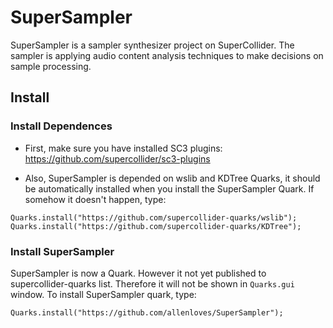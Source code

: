 # SuperSampler
SuperSampler is a sampler synthesizer project on SuperCollider.  The sampler is applying audio content analysis techniques to make decisions on sample processing.


## Install

### Install Dependences

* First, make sure you have installed SC3 plugins:  
https://github.com/supercollider/sc3-plugins

<!--
* Second, install SCMIR:
https://composerprogrammer.com/code.html

Copy the SCMIRExtentions folder in the .zip file to your SuperCollider extension folder.  Don't copy other folders.


<!---
* **Fix SCMIR Bug:** 
```
There is a bug in SCMIR with SuperCollider 3.7 due to the change in SuperCollider.
If you are using SuperCollider 3.7, please do the following to fix this bug: 

Open up SCMIRExtensions/Classes/SCMIRScore.sc and change line 15 from

cmd = program + "-v -2 -N" + oscFilePath.quote

to

cmd = program + "-V -2 -N" + oscFilePath.quote  // Change the lower-case v to capital V
```
-->

* Also, SuperSampler is depended on wslib and KDTree Quarks, it should be automatically installed when you install the SuperSampler Quark.  If somehow it doesn't happen, type:  
```supercollider
Quarks.install("https://github.com/supercollider-quarks/wslib");
Quarks.install("https://github.com/supercollider-quarks/KDTree");
```

### Install SuperSampler


SuperSampler is now a Quark.  However it not yet published to supercollider-quarks list.   Therefore it will not be shown in ```Quarks.gui``` window. To install SuperSampler quark, type:  
```supercollider
Quarks.install("https://github.com/allenloves/SuperSampler");
```


